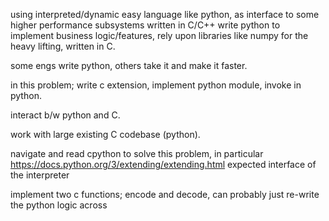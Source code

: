 using interpreted/dynamic easy language like python, as interface to some higher performance subsystems written in C/C++
write python to implement business logic/features, rely upon libraries like numpy for the heavy lifting, written in C.

some engs write python, others take it and make it faster.

in this problem; write c extension, implement python module, invoke in python.

interact b/w python and C.

work with large existing C codebase (python).

navigate and read cpython to solve this problem, in particular https://docs.python.org/3/extending/extending.html
expected interface of the interpreter

implement two c functions; encode and decode, can probably just re-write the python logic across

